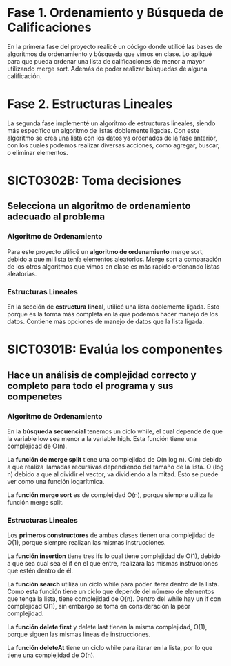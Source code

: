 # Fase 1. Ordenamiento y Búsqueda de Calificaciones
En la primera fase del proyecto realicé un código donde utilicé las bases de algoritmos de ordenamiento y búsqueda que vimos en clase.
Lo apliqué para que pueda ordenar una lista de calificaciones de menor a mayor utilizando merge sort. Además de poder realizar búsquedas de alguna calificación.

# Fase 2. Estructuras Lineales
La segunda fase implementé un algoritmo de estructuras lineales, siendo más específico un algoritmo de listas doblemente ligadas. 
Con este algoritmo se crea una lista con los datos ya ordenados de la fase anterior, con los cuales podemos realizar diversas acciones, como agregar, buscar, o eliminar elementos. 

# SICT0302B: Toma decisiones
## Selecciona un algoritmo de ordenamiento adecuado al problema
### Algoritmo de Ordenamiento
Para este proyecto utilicé un **algoritmo de ordenamiento** merge sort, debido a que mi lista tenía elementos aleatorios. 
Merge sort a comparación de los otros algoritmos que vimos en clase es más rápido ordenando listas aleatorias.

### Estructuras Lineales
En la sección de **estructura lineal**, utilicé una lista doblemente ligada. Esto porque es la forma más completa en la que podemos hacer manejo de los datos. 
Contiene más opciones de manejo de datos que la lista ligada. 

# SICT0301B: Evalúa los componentes
## Hace un análisis de complejidad correcto y completo para todo el programa y sus compenetes

### Algoritmo de Ordenamiento
En la **búsqueda secuencial** tenemos un ciclo while, el cual depende de que la variable low sea menor a la variable high. Esta función tiene una complejidad de O(n).

La **función de merge split** tiene una complejidad de O(n log n). O(n) debido a que realiza llamadas recursivas dependiendo del tamaño de la lista.
O (log n) debido a que al dividir el vector, va dividiendo a la mitad. Esto se puede ver como una función logarítmica.

La **función merge sort** es de complejidad O(n), porque siempre utiliza la función merge split.

### Estructuras Lineales
Los **primeros constructores** de ambas clases tienen una complejidad de O(1), porque siempre realizan las mismas instrucciones.

La **función insertion** tiene tres ifs lo cual tiene complejidad de O(1), debido a que sea cual sea el if en el que entre, realizará las mismas instrucciones que estén dentro de él.

La **función search** utiliza un ciclo while para poder iterar dentro de la lista. Como esta función tiene un ciclo que depende del número de elementos que tenga la lista,
tiene complejidad de O(n). Dentro del while hay un if con complejidad O(1), sin embargo se toma en consideración la peor complejidad.

La **función delete first** y delete last tienen la misma complejidad, O(1), porque siguen las mismas líneas de instrucciones.

La **función deleteAt** tiene un ciclo while para iterar en la lista, por lo que tiene una complejidad de O(n). 
